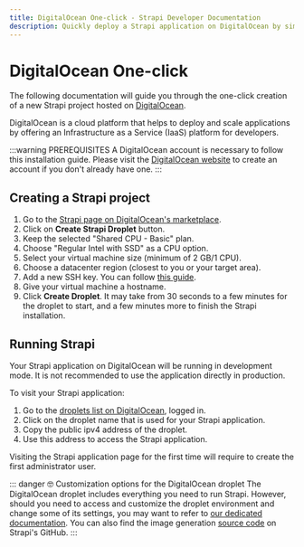 ```yaml
---
title: DigitalOcean One-click - Strapi Developer Documentation
description: Quickly deploy a Strapi application on DigitalOcean by simply using their One-click button.
---
```


<style lang="scss" scoped>
/*
    We override the :::warning and :::danger callouts for specific uses here.
    The CSS is scoped so this won't affect the rest of the docs.

    Eventually this will be turned into custom blocks or VuePress components,
    once I understand better how markdown-it and markdown-it-custom-block work.
  */
  .custom-block.warning {
    border-left-width: .25rem;
    background-color: #f8f8f8;
    border-color: #bbbbba;
    /* margin-top: 2em; */
    /* margin-bottom: 2em; */

    .custom-block-title, p, li {
      color: rgb(44, 62, 80);
    }
    a {
      color: #007eff;
    }
  }

  .custom-block.danger {
    border-left-width: .25rem;
    background-color: rgba(129,107,250, .05);
    margin-top: 2em;
    margin-bottom: 2em;
    border-color: rgb(129,107,250);

    .custom-block-title, p, li {
      color: rgb(44, 62, 80);
    }
    a {
      color: #007eff;
    }
    .custom-block-title {
      color: rgb(129,107,250);
      font-weight: bold;
    }
  }
</style>

# DigitalOcean One-click

The following documentation will guide you through the one-click creation of a new Strapi project hosted on  [DigitalOcean](https://www.digitalocean.com/).

DigitalOcean is a cloud platform that helps to deploy and scale applications by offering an Infrastructure as a Service (IaaS) platform for developers.

:::warning PREREQUISITES
A DigitalOcean account is necessary to follow this installation guide. Please visit the [DigitalOcean website](https://try.digitalocean.com/strapi/) to create an account if you don't already have one.
:::

## Creating a Strapi project

1. Go to the [Strapi page on DigitalOcean's marketplace](https://try.digitalocean.com/strapi/).
2. Click on **Create Strapi Droplet** button.
3. Keep the selected "Shared CPU - Basic" plan.
4. Choose "Regular Intel with SSD" as a CPU option.
5. Select your virtual machine size (minimum of 2 GB/1 CPU).
6. Choose a datacenter region (closest to you or your target area).
7. Add a new SSH key. You can follow [this guide](https://docs.digitalocean.com/products/droplets/how-to/add-ssh-keys/).
8. Give your virtual machine a hostname.
9. Click **Create Droplet**. It may take from 30 seconds to a few minutes for the droplet to start, and a few minutes more to finish the Strapi installation.

## Running Strapi

Your Strapi application on DigitalOcean will be running in development mode. It is not recommended to use the application directly in production.

To visit your Strapi application:

1. Go to the [droplets list on DigitalOcean](https://cloud.digitalocean.com/droplets), logged in.
2. Click on the droplet name that is used for your Strapi application.
3. Copy the public ipv4 address of the droplet.
4. Use this address to access the Strapi application.

Visiting the Strapi application page for the first time will require to create the first administrator user.

::: danger 🤓 Customization options for the DigitalOcean droplet 
The DigitalOcean droplet includes everything you need to run Strapi. However, should you need to access and customize the droplet environment and change some of its settings, you may want to refer to [our dedicated documentation](/developer-docs/latest/setup-deployment-guides/installation/digitalocean-customization.md). You can also find the image generation [source code](https://github.com/strapi/one-click-deploy/tree/master/digital-ocean) on Strapi's GitHub.
:::
